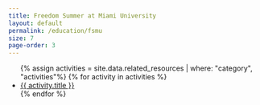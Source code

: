 ```yaml
---
title: Freedom Summer at Miami University
layout: default
permalink: /education/fsmu
size: 7
page-order: 3
---
```


<ul>
    {% assign activities = site.data.related_resources | where: "category", "activities"%}
    {% for activity in activities %}
    <li>
        <a href="{{ activity.url }}" target="_blank">{{ activity.title }}</a>
    </li>
    {% endfor %}
</ul>

<script>
    console.log("{{ activities | size }}");
</script>